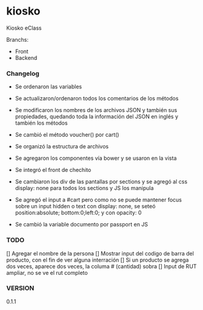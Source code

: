 kiosko
======

Kiosko eClass

Branchs:
- Front
- Backend

### Changelog
* Se ordenaron las variables
* Se actualizaron/ordenaron todos los comentarios de los métodos
* Se modificaron los nombres de los archivos JSON y también sus propiedades, quedando toda la información del JSON en inglés y también los métodos
* Se cambió el método voucher() por cart()

* Se organizó la estructura de archivos
* Se agregaron los componentes vía bower y se usaron en la vista

* Se integró el front de chechito
* Se cambiaron los div de las pantallas por sections y se agregó al css display: none para todos los sections y JS los manipula
* Se agregó el input a #cart pero como no se puede mantener focus sobre un input hidden o text con display: none, se seteó position:absolute; bottom:0;left:0; y con opacity: 0
* Se cambió la variable documento por passport en JS

### TODO
[] Agregar el nombre de la persona
[] Mostrar input del codigo de barra del producto, con el fin de ver alguna interración
[] Si un producto se agrega dos veces, aparece dos veces, la columa # (cantidad) sobra
[] Input de RUT ampliar, no se ve el rut completo

### VERSION
0.1.1